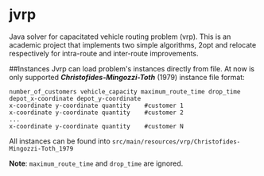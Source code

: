 # jvrp
Java solver for capacitated vehicle routing problem (vrp). This is an academic project that implements two simple algorithms, 2opt and relocate respectively for intra-route and 
inter-route improvements.

##Instances
Jvrp can load problem's instances directly from file. At now is only supported **_Christofides-Mingozzi-Toth_** (1979) instance file format:
```
number_of_customers vehicle_capacity maximum_route_time drop_time
depot_x-coordinate depot_y-coordinate
x-coordinate y-coordinate quantity    #customer 1
x-coordinate y-coordinate quantity    #customer 2
...
x-coordinate y-coordinate quantity    #customer N
```
All instances can be found into `src/main/resources/vrp/Christofides-Mingozzi-Toth_1979`

**Note**: `maximum_route_time` and `drop_time` are ignored.
